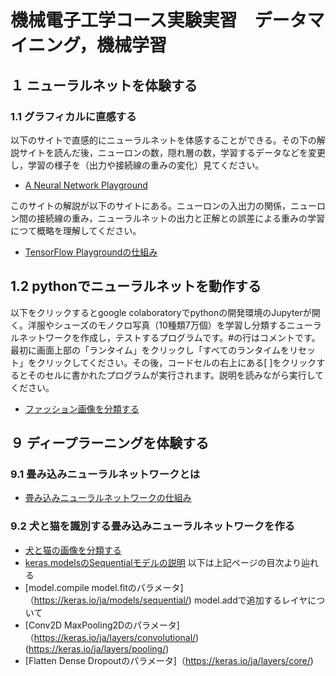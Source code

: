 # 機械電子工学コース実験実習　データマイニング，機械学習
## １ ニューラルネットを体験する
### 1.1 グラフィカルに直感する
以下のサイトで直感的にニューラルネットを体感することができる。その下の解説サイトを読んだ後，ニューロンの数，隠れ層の数，学習するデータなどを変更し，学習の様子を（出力や接続線の重みの変化）見てください。
- [A Neural Network Playground](https://playground.tensorflow.org/)

このサイトの解説が以下のサイトにある。ニューロンの入出力の関係，ニューロン間の接続線の重み，ニューラルネットの出力と正解との誤差による重みの学習につて概略を理解してください。
- [TensorFlow Playgroundの仕組み](https://hinaser.github.io/Machine-Learning/index.html)

## 1.2 pythonでニューラルネットを動作する
以下をクリックするとgoogle colaboratoryでpythonの開発環境のJupyterが開く。洋服やシューズのモノクロ写真（10種類7万個）を学習し分類するニューラルネットワークを作成し，テストするプログラムです。#の行はコメントです。最初に画面上部の「ランタイム」をクリックし「すべてのランタイムをリセット」をクリックしてください。その後，コードセルの右上にある[ ]をクリックするとそのセルに書かれたプログラムが実行されます。説明を読みながら実行してください。
- [ファッション画像を分類する](https://colab.research.google.com/github/tokunagahide/asjikken/blob/master/notebooks/Basic_Classification_ja.ipynb)


## ９ ディープラーニングを体験する
### 9.1 畳み込みニューラルネットワークとは
- [畳み込みニューラルネットワークの仕組み](https://postd.cc/how-do-convolutional-neural-networks-work/)
### 9.2 犬と猫を識別する畳み込みニューラルネットワークを作る
- [犬と猫の画像を分類する](https://colab.research.google.com/github/tokunagahide/asjikken/blob/master/notebooks/Lesson_6-1_Dogs_vs_Cats_AS.ipynb)
- [keras.modelsのSequentialモデルの説明](https://keras.io/ja/)
以下は上記ページの目次より辿れる
- [model.compile model.fitのパラメータ]（https://keras.io/ja/models/sequential/)
model.addで追加するレイヤについて
- [Conv2D MaxPooling2Dのパラメータ]（https://keras.io/ja/layers/convolutional/)(https://keras.io/ja/layers/pooling/)
- [Flatten Dense Dropoutのパラメータ]（https://keras.io/ja/layers/core/)
